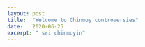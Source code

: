 ```yaml
---
layout: post
title:  "Welcome to Chinmoy controversies"
date:   2020-06-25
excerpt: " sri chinmoyin"
---
```

